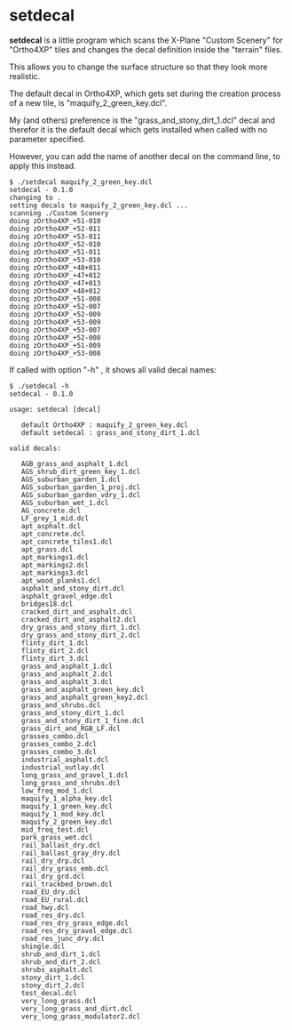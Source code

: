 
# setdecal

**setdecal** is a little program which scans the X-Plane "Custom Scenery" for 
"Ortho4XP" tiles and changes the decal definition inside the "terrain" files.

This allows you to change the surface structure so that they look more realistic. 

The default decal in Ortho4XP, which gets set during the creation process of a
new tile, is "maquify_2_green_key.dcl".

My (and others) preference is the "grass_and_stony_dirt_1.dcl" decal and therefor
it is the default decal which gets installed when called with no parameter specified.

However, you can add the name of another decal on the command line, to apply this 
instead.


```
$ ./setdecal maquify_2_green_key.dcl
setdecal - 0.1.0
changing to .
setting decals to maquify_2_green_key.dcl ...
scanning ./Custom Scenery
doing zOrtho4XP_+51-010
doing zOrtho4XP_+52-011
doing zOrtho4XP_+53-011
doing zOrtho4XP_+52-010
doing zOrtho4XP_+51-011
doing zOrtho4XP_+53-010
doing zOrtho4XP_+48+011
doing zOrtho4XP_+47+012
doing zOrtho4XP_+47+013
doing zOrtho4XP_+48+012
doing zOrtho4XP_+51-008
doing zOrtho4XP_+52-007
doing zOrtho4XP_+52-009
doing zOrtho4XP_+53-009
doing zOrtho4XP_+53-007
doing zOrtho4XP_+52-008
doing zOrtho4XP_+51-009
doing zOrtho4XP_+53-008
```

If called with option "-h" , it shows all valid decal names:

```
$ ./setdecal -h
setdecal - 0.1.0

usage: setdecal [decal]

   default Ortho4XP : maquify_2_green_key.dcl
   default setdecal : grass_and_stony_dirt_1.dcl

valid decals:

   AGB_grass_and_asphalt_1.dcl
   AGS_shrub_dirt_green_key_1.dcl
   AGS_suburban_garden_1.dcl
   AGS_suburban_garden_1_proj.dcl
   AGS_suburban_garden_vdry_1.dcl
   AGS_suburban_wet_1.dcl
   AG_concrete.dcl
   LF_grey_1_mid.dcl
   apt_asphalt.dcl
   apt_concrete.dcl
   apt_concrete_tiles1.dcl
   apt_grass.dcl
   apt_markings1.dcl
   apt_markings2.dcl
   apt_markings3.dcl
   apt_wood_planks1.dcl
   asphalt_and_stony_dirt.dcl
   asphalt_gravel_edge.dcl
   bridges18.dcl
   cracked_dirt_and_asphalt.dcl
   cracked_dirt_and_asphalt2.dcl
   dry_grass_and_stony_dirt_1.dcl
   dry_grass_and_stony_dirt_2.dcl
   flinty_dirt_1.dcl
   flinty_dirt_2.dcl
   flinty_dirt_3.dcl
   grass_and_asphalt_1.dcl
   grass_and_asphalt_2.dcl
   grass_and_asphalt_3.dcl
   grass_and_asphalt_green_key.dcl
   grass_and_asphalt_green_key2.dcl
   grass_and_shrubs.dcl
   grass_and_stony_dirt_1.dcl
   grass_and_stony_dirt_1_fine.dcl
   grass_dirt_and_RGB_LF.dcl
   grasses_combo.dcl
   grasses_combo_2.dcl
   grasses_combo_3.dcl
   industrial_asphalt.dcl
   industrial_outlay.dcl
   long_grass_and_gravel_1.dcl
   long_grass_and_shrubs.dcl
   low_freq_mod_1.dcl
   maquify_1_alpha_key.dcl
   maquify_1_green_key.dcl
   maquify_1_mod_key.dcl
   maquify_2_green_key.dcl
   mid_freq_test.dcl
   park_grass_wet.dcl
   rail_ballast_dry.dcl
   rail_ballast_gray_dry.dcl
   rail_dry_drp.dcl
   rail_dry_grass_emb.dcl
   rail_dry_grd.dcl
   rail_trackbed_brown.dcl
   road_EU_dry.dcl
   road_EU_rural.dcl
   road_hwy.dcl
   road_res_dry.dcl
   road_res_dry_grass_edge.dcl
   road_res_dry_gravel_edge.dcl
   road_res_junc_dry.dcl
   shingle.dcl
   shrub_and_dirt_1.dcl
   shrub_and_dirt_2.dcl
   shrubs_asphalt.dcl
   stony_dirt_1.dcl
   stony_dirt_2.dcl
   test_decal.dcl
   very_long_grass.dcl
   very_long_grass_and_dirt.dcl
   very_long_grass_modulator2.dcl

```
